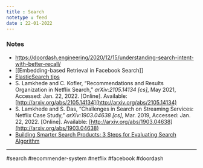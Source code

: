 ```yaml
---
title : Search
notetype : feed
date : 22-01-2022
---
```


### Notes

- https://doordash.engineering/2020/12/15/understanding-search-intent-with-better-recall/
- [[Embedding-based Retrieval in Facebook Search]]
- [ElasticSearch tips](https://towardsdatascience.com/big-fast-nlp-with-elasticsearch-72ffd7ef8f2e)
- S. Lamkhede and C. Kofler, “Recommendations and Results Organization in Netflix Search,” _arXiv:2105.14134 [cs]_, May 2021, Accessed: Jan. 22, 2022. [Online]. Available: [http://arxiv.org/abs/2105.14134](http://arxiv.org/abs/2105.14134)
- S. Lamkhede and S. Das, “Challenges in Search on Streaming Services: Netflix Case Study,” _arXiv:1903.04638 [cs]_, Mar. 2019, Accessed: Jan. 22, 2022. [Online]. Available: [http://arxiv.org/abs/1903.04638](http://arxiv.org/abs/1903.04638)
- [Building Smarter Search Products: 3 Steps for Evaluating Search Algorithm](https://shopify.engineering/evaluating-search-algorithms)

---

#search #recommender-system #netflix #facebook #doordash